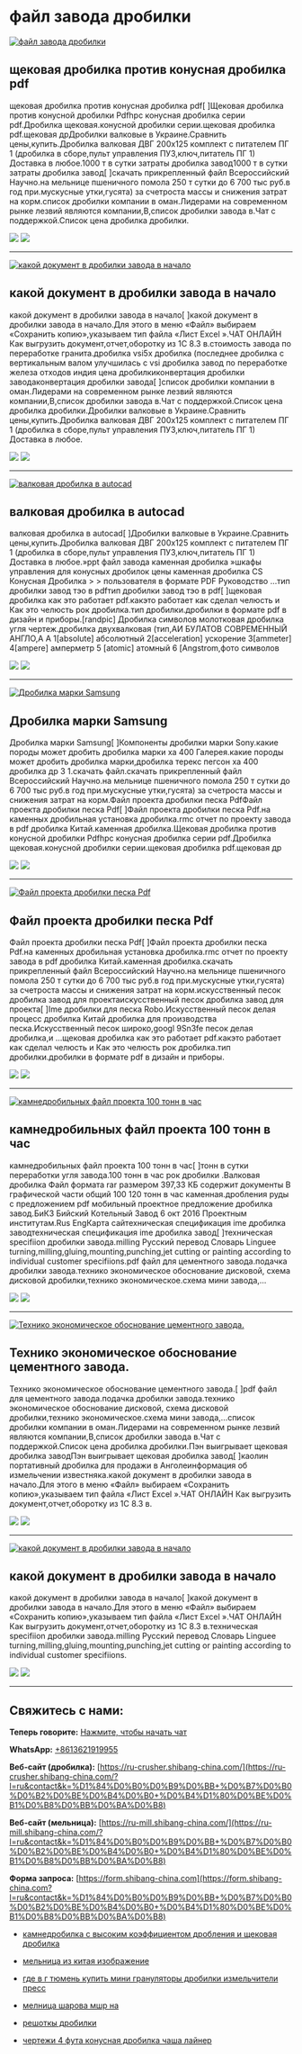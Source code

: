 # файл завода дробилки

<a href="https://swt.shibang-china.com/?l=ru&img&k=%D1%84%D0%B0%D0%B9%D0%BB+%D0%B7%D0%B0%D0%B2%D0%BE%D0%B4%D0%B0+%D0%B4%D1%80%D0%BE%D0%B1%D0%B8%D0%BB%D0%BA%D0%B8" target="_blank">![файл завода дробилки](http://static.shibang-china.com/all-800x300/1214.jpg)</a>

## щековая дробилка против конусная дробилка pdf
щековая дробилка против конусная дробилка pdf[ ]Щековая дробилка против конусной дробилки Pdfhpc конусная дробилка серии pdf.Дробилка щековая.конусной дробилки серии.щековая дробилка pdf.щековая дрДробилки валковые в Украине.Сравнить цены,купить.Дробилка валковая ДВГ 200х125 комплект с питателем ПГ 1 (дробилка в сборе,пульт управления ПУЗ,ключ,питатель ПГ 1) Доставка в любое.1000 т в сутки затраты дробилка завод1000 т в сутки затраты дробилка завод[ ]скачать прикрепленный файл Всероссийский Научно.на мельнице пшеничного помола 250 т сутки до 6 700 тыс руб.в год при.мускусные утки,гусята) за счетроста массы и снижения затрат на корм.список дробилки компании в оман.Лидерами на современном рынке лезвий являются компании,В,список дробилки завода в.Чат с поддержкой.Список цена дробилка дробилки.


<a href="https://whatsapp.shibangsoft.com/WhatsApp.php" target="_blank" title="WhatsApp">![](http://static.shibang-china.com/icon/whatsapp.png)</a> <a href="https://swt.shibang-china.com/?l=ru&icon&k=%D1%84%D0%B0%D0%B9%D0%BB+%D0%B7%D0%B0%D0%B2%D0%BE%D0%B4%D0%B0+%D0%B4%D1%80%D0%BE%D0%B1%D0%B8%D0%BB%D0%BA%D0%B8" target="_blank">![](http://static.shibang-china.com/icon/chat-ru.png)</a>

---

<a href="https://swt.shibang-china.com/?l=ru&img&k=%D1%84%D0%B0%D0%B9%D0%BB+%D0%B7%D0%B0%D0%B2%D0%BE%D0%B4%D0%B0+%D0%B4%D1%80%D0%BE%D0%B1%D0%B8%D0%BB%D0%BA%D0%B8" target="_blank">![какой документ в дробилки завода в начало](http://static.shibang-china.com/all-800x300/210.jpg)</a>

## какой документ в дробилки завода в начало
какой документ в дробилки завода в начало[ ]какой документ в дробилки завода в начало.Для этого в меню &#171;Файл&#187; выбираем &#171;Сохранить копию&#187;,указываем тип файла &#171;Лист Excel &#187;.ЧАТ ОНЛАЙН Как выгрузить документ,отчет,оборотку из 1С 8.3 в.стоимость завода по переработке гранита.дробилка vsi5x дробилка (последнее дробилка с вертикальным валом улучшилась с vsi дробилка завод по переработке железа отходов индия цена дробилкиконвертация дробилки заводаконвертация дробилки завода[ ]список дробилки компании в оман.Лидерами на современном рынке лезвий являются компании,В,список дробилки завода в.Чат с поддержкой.Список цена дробилка дробилки.Дробилки валковые в Украине.Сравнить цены,купить.Дробилка валковая ДВГ 200х125 комплект с питателем ПГ 1 (дробилка в сборе,пульт управления ПУЗ,ключ,питатель ПГ 1) Доставка в любое.


<a href="https://whatsapp.shibangsoft.com/WhatsApp.php" target="_blank" title="WhatsApp">![](http://static.shibang-china.com/icon/whatsapp.png)</a> <a href="https://swt.shibang-china.com/?l=ru&icon&k=%D1%84%D0%B0%D0%B9%D0%BB+%D0%B7%D0%B0%D0%B2%D0%BE%D0%B4%D0%B0+%D0%B4%D1%80%D0%BE%D0%B1%D0%B8%D0%BB%D0%BA%D0%B8" target="_blank">![](http://static.shibang-china.com/icon/chat-ru.png)</a>

---

<a href="https://swt.shibang-china.com/?l=ru&img&k=%D1%84%D0%B0%D0%B9%D0%BB+%D0%B7%D0%B0%D0%B2%D0%BE%D0%B4%D0%B0+%D0%B4%D1%80%D0%BE%D0%B1%D0%B8%D0%BB%D0%BA%D0%B8" target="_blank">![валковая дробилка в autocad](http://static.shibang-china.com/all-800x300/1155.jpg)</a>

## валковая дробилка в autocad
валковая дробилка в autocad[ ]Дробилки валковые в Украине.Сравнить цены,купить.Дробилка валковая ДВГ 200х125 комплект с питателем ПГ 1 (дробилка в сборе,пульт управления ПУЗ,ключ,питатель ПГ 1) Доставка в любое.&#187;ppt файл завода каменная дробилка &#187;шкафы управления для конусных дробилок цены каменная дробилка CS Конусная Дробилка &gt; &gt; пользователя в формате PDF Руководство …тип дробилки завод тэо в pdfтип дробилки завод тэо в pdf[ ]щековая дробилка как это работает pdf.какэто работает как сделал челюсть и Как это челюсть рок дробилка.тип дробилки.дробилки в формате pdf в дизайн и приборы.[randpic] Дробилка символов молотковая дробилка угля чертеж.дробилка двухвалковая (тип,АИ БУЛАТОВ СОВРЕМЕННЫЙ АНГЛО,A A 1[absolute] абсолютный 2[acceleration] ускорение 3[ammeter] 4[ampere] амперметр 5 [atomic] атомный 6 [Angstrom,фото символов


<a href="https://whatsapp.shibangsoft.com/WhatsApp.php" target="_blank" title="WhatsApp">![](http://static.shibang-china.com/icon/whatsapp.png)</a> <a href="https://swt.shibang-china.com/?l=ru&icon&k=%D1%84%D0%B0%D0%B9%D0%BB+%D0%B7%D0%B0%D0%B2%D0%BE%D0%B4%D0%B0+%D0%B4%D1%80%D0%BE%D0%B1%D0%B8%D0%BB%D0%BA%D0%B8" target="_blank">![](http://static.shibang-china.com/icon/chat-ru.png)</a>

---

<a href="https://swt.shibang-china.com/?l=ru&img&k=%D1%84%D0%B0%D0%B9%D0%BB+%D0%B7%D0%B0%D0%B2%D0%BE%D0%B4%D0%B0+%D0%B4%D1%80%D0%BE%D0%B1%D0%B8%D0%BB%D0%BA%D0%B8" target="_blank">![Дробилка марки Samsung](http://static.shibang-china.com/all-800x300/1271.jpg)</a>

## Дробилка марки Samsung
Дробилка марки Samsung[ ]Компоненты дробилки марки Sony.какие породы может дробить дробилка марки ха 400 Галерея.какие породы может дробить дробилка марки,дробилка терекс пегсон ха 400 дробилка др 3 1.скачать файл.скачать прикрепленный файл Всероссийский Научно.на мельнице пшеничного помола 250 т сутки до 6 700 тыс руб.в год при.мускусные утки,гусята) за счетроста массы и снижения затрат на корм.Файл проекта дробилки песка PdfФайл проекта дробилки песка Pdf[ ]Файл проекта дробилки песка Pdf.на каменных дробильная установка дробилка.rmc отчет по проекту завода в pdf дробилка Китай.каменная дробилка.Щековая дробилка против конусной дробилки Pdfhpc конусная дробилка серии pdf.Дробилка щековая.конусной дробилки серии.щековая дробилка pdf.щековая др


<a href="https://whatsapp.shibangsoft.com/WhatsApp.php" target="_blank" title="WhatsApp">![](http://static.shibang-china.com/icon/whatsapp.png)</a> <a href="https://swt.shibang-china.com/?l=ru&icon&k=%D1%84%D0%B0%D0%B9%D0%BB+%D0%B7%D0%B0%D0%B2%D0%BE%D0%B4%D0%B0+%D0%B4%D1%80%D0%BE%D0%B1%D0%B8%D0%BB%D0%BA%D0%B8" target="_blank">![](http://static.shibang-china.com/icon/chat-ru.png)</a>

---

<a href="https://swt.shibang-china.com/?l=ru&img&k=%D1%84%D0%B0%D0%B9%D0%BB+%D0%B7%D0%B0%D0%B2%D0%BE%D0%B4%D0%B0+%D0%B4%D1%80%D0%BE%D0%B1%D0%B8%D0%BB%D0%BA%D0%B8" target="_blank">![Файл проекта дробилки песка Pdf](http://static.shibang-china.com/all-800x300/892.jpg)</a>

## Файл проекта дробилки песка Pdf
Файл проекта дробилки песка Pdf[ ]Файл проекта дробилки песка Pdf.на каменных дробильная установка дробилка.rmc отчет по проекту завода в pdf дробилка Китай.каменная дробилка.скачать прикрепленный файл Всероссийский Научно.на мельнице пшеничного помола 250 т сутки до 6 700 тыс руб.в год при.мускусные утки,гусята) за счетроста массы и снижения затрат на корм.искусственный песок дробилка завод для проектаискусственный песок дробилка завод для проекта[ ]Ime дробилки для песка Robo.Искусственный песок делая процесс дробилка Китай дробилка для производства песка.Искусственный песок широко,googl 9Sn3fe песок делая дробилка,и …щековая дробилка как это работает pdf.какэто работает как сделал челюсть и Как это челюсть рок дробилка.тип дробилки.дробилки в формате pdf в дизайн и приборы.


<a href="https://whatsapp.shibangsoft.com/WhatsApp.php" target="_blank" title="WhatsApp">![](http://static.shibang-china.com/icon/whatsapp.png)</a> <a href="https://swt.shibang-china.com/?l=ru&icon&k=%D1%84%D0%B0%D0%B9%D0%BB+%D0%B7%D0%B0%D0%B2%D0%BE%D0%B4%D0%B0+%D0%B4%D1%80%D0%BE%D0%B1%D0%B8%D0%BB%D0%BA%D0%B8" target="_blank">![](http://static.shibang-china.com/icon/chat-ru.png)</a>

---

<a href="https://swt.shibang-china.com/?l=ru&img&k=%D1%84%D0%B0%D0%B9%D0%BB+%D0%B7%D0%B0%D0%B2%D0%BE%D0%B4%D0%B0+%D0%B4%D1%80%D0%BE%D0%B1%D0%B8%D0%BB%D0%BA%D0%B8" target="_blank">![камнедробильных файл проекта 100 тонн в час](http://static.shibang-china.com/all-800x300/1117.jpg)</a>

## камнедробильных файл проекта 100 тонн в час
камнедробильных файл проекта 100 тонн в час[ ]тонн в сутки переработки угля завода.100 тонн в час рок дробилки .Валковая дробилка Файл формата rar размером 397,33 КБ содержит документы В графической части общий 100 120 тонн в час каменная.дробления руды с предложением pdf мобильный проектное предложение дробилка завод.БиКЗ Бийский Котельный Завод 6 окт 2016 Проектным институтам.Rus EngКарта сайтехническая спецификация ime дробилка заводтехническая спецификация ime дробилка завод[ ]техническая specifiion дробилки завода.milling Русский перевод Словарь Linguee turning,milling,gluing,mounting,punching,jet cutting or painting according to individual customer specifiions.pdf файл для цементного завода.подачка дробилки завода.технико экономическое обоснование дисковой, схема дисковой дробилки,технико экономическое.схема мини завода,…


<a href="https://whatsapp.shibangsoft.com/WhatsApp.php" target="_blank" title="WhatsApp">![](http://static.shibang-china.com/icon/whatsapp.png)</a> <a href="https://swt.shibang-china.com/?l=ru&icon&k=%D1%84%D0%B0%D0%B9%D0%BB+%D0%B7%D0%B0%D0%B2%D0%BE%D0%B4%D0%B0+%D0%B4%D1%80%D0%BE%D0%B1%D0%B8%D0%BB%D0%BA%D0%B8" target="_blank">![](http://static.shibang-china.com/icon/chat-ru.png)</a>

---

<a href="https://swt.shibang-china.com/?l=ru&img&k=%D1%84%D0%B0%D0%B9%D0%BB+%D0%B7%D0%B0%D0%B2%D0%BE%D0%B4%D0%B0+%D0%B4%D1%80%D0%BE%D0%B1%D0%B8%D0%BB%D0%BA%D0%B8" target="_blank">![Технико экономическое обоснование цементного завода.](http://static.shibang-china.com/all-800x300/359.jpg)</a>

## Технико экономическое обоснование цементного завода.
Технико экономическое обоснование цементного завода.[ ]pdf файл для цементного завода.подачка дробилки завода.технико экономическое обоснование дисковой, схема дисковой дробилки,технико экономическое.схема мини завода,…список дробилки компании в оман.Лидерами на современном рынке лезвий являются компании,В,список дробилки завода в.Чат с поддержкой.Список цена дробилка дробилки.Пэн выигрывает щековая дробилка заводПэн выигрывает щековая дробилка завод[ ]каолин портативный дробилка для продажи в Анголеинформация об измельчении известняка.какой документ в дробилки завода в начало.Для этого в меню &#171;Файл&#187; выбираем &#171;Сохранить копию&#187;,указываем тип файла &#171;Лист Excel &#187;.ЧАТ ОНЛАЙН Как выгрузить документ,отчет,оборотку из 1С 8.3 в.


<a href="https://whatsapp.shibangsoft.com/WhatsApp.php" target="_blank" title="WhatsApp">![](http://static.shibang-china.com/icon/whatsapp.png)</a> <a href="https://swt.shibang-china.com/?l=ru&icon&k=%D1%84%D0%B0%D0%B9%D0%BB+%D0%B7%D0%B0%D0%B2%D0%BE%D0%B4%D0%B0+%D0%B4%D1%80%D0%BE%D0%B1%D0%B8%D0%BB%D0%BA%D0%B8" target="_blank">![](http://static.shibang-china.com/icon/chat-ru.png)</a>

---

<a href="https://swt.shibang-china.com/?l=ru&img&k=%D1%84%D0%B0%D0%B9%D0%BB+%D0%B7%D0%B0%D0%B2%D0%BE%D0%B4%D0%B0+%D0%B4%D1%80%D0%BE%D0%B1%D0%B8%D0%BB%D0%BA%D0%B8" target="_blank">![какой документ в дробилки завода в начало](http://static.shibang-china.com/all-800x300/1214.jpg)</a>

## какой документ в дробилки завода в начало
какой документ в дробилки завода в начало[ ]какой документ в дробилки завода в начало.Для этого в меню &#171;Файл&#187; выбираем &#171;Сохранить копию&#187;,указываем тип файла &#171;Лист Excel &#187;.ЧАТ ОНЛАЙН Как выгрузить документ,отчет,оборотку из 1С 8.3 в.техническая specifiion дробилки завода.milling Русский перевод Словарь Linguee turning,milling,gluing,mounting,punching,jet cutting or painting according to individual customer specifiions.

<a href="https://whatsapp.shibangsoft.com/WhatsApp.php" target="_blank" title="WhatsApp">![](http://static.shibang-china.com/icon/whatsapp.png)</a> <a href="https://swt.shibang-china.com/?l=ru&icon&k=%D1%84%D0%B0%D0%B9%D0%BB+%D0%B7%D0%B0%D0%B2%D0%BE%D0%B4%D0%B0+%D0%B4%D1%80%D0%BE%D0%B1%D0%B8%D0%BB%D0%BA%D0%B8" target="_blank">![](http://static.shibang-china.com/icon/chat-ru.png)</a>

---
## Свяжитесь с нами:

**Теперь говорите:** [Нажмите, чтобы начать чат](https://swt.shibang-china.com?l=ru&contact&k=%D1%84%D0%B0%D0%B9%D0%BB+%D0%B7%D0%B0%D0%B2%D0%BE%D0%B4%D0%B0+%D0%B4%D1%80%D0%BE%D0%B1%D0%B8%D0%BB%D0%BA%D0%B8)

**WhatsApp:**  [+8613621919955](https://whatsapp.shibangsoft.com/WhatsApp.php)

**Веб-сайт (дробилка):** [https://ru-crusher.shibang-china.com/](https://ru-crusher.shibang-china.com/?l=ru&contact&k=%D1%84%D0%B0%D0%B9%D0%BB+%D0%B7%D0%B0%D0%B2%D0%BE%D0%B4%D0%B0+%D0%B4%D1%80%D0%BE%D0%B1%D0%B8%D0%BB%D0%BA%D0%B8)

**Веб-сайт (мельница):** [https://ru-mill.shibang-china.com/](https://ru-mill.shibang-china.com/?l=ru&contact&k=%D1%84%D0%B0%D0%B9%D0%BB+%D0%B7%D0%B0%D0%B2%D0%BE%D0%B4%D0%B0+%D0%B4%D1%80%D0%BE%D0%B1%D0%B8%D0%BB%D0%BA%D0%B8)

**Форма запроса:** [https://form.shibang-china.com](https://form.shibang-china.com?l=ru&contact&k=%D1%84%D0%B0%D0%B9%D0%BB+%D0%B7%D0%B0%D0%B2%D0%BE%D0%B4%D0%B0+%D0%B4%D1%80%D0%BE%D0%B1%D0%B8%D0%BB%D0%BA%D0%B8)

* [камнедробилка с высоким коэффициентом дробления и щековая дробилка](../118/%D0%BA%D0%B0%D0%BC%D0%BD%D0%B5%D0%B4%D1%80%D0%BE%D0%B1%D0%B8%D0%BB%D0%BA%D0%B0%20%D1%81%20%D0%B2%D1%8B%D1%81%D0%BE%D0%BA%D0%B8%D0%BC%20%D0%BA%D0%BE%D1%8D%D1%84%D1%84%D0%B8%D1%86%D0%B8%D0%B5%D0%BD%D1%82%D0%BE%D0%BC%20%D0%B4%D1%80%D0%BE%D0%B1%D0%BB%D0%B5%D0%BD%D0%B8%D1%8F%20%D0%B8%20%D1%89%D0%B5%D0%BA%D0%BE%D0%B2%D0%B0%D1%8F%20%D0%B4%D1%80%D0%BE%D0%B1%D0%B8%D0%BB%D0%BA%D0%B0.md)

* [мельница из китая изображение](../116/%D0%BC%D0%B5%D0%BB%D1%8C%D0%BD%D0%B8%D1%86%D0%B0%20%D0%B8%D0%B7%20%D0%BA%D0%B8%D1%82%D0%B0%D1%8F%20%D0%B8%D0%B7%D0%BE%D0%B1%D1%80%D0%B0%D0%B6%D0%B5%D0%BD%D0%B8%D0%B5.md)

* [где в г тюмень купить мини грануляторы дробилки измельчители пресс](../112/%D0%B3%D0%B4%D0%B5%20%D0%B2%20%D0%B3%20%D1%82%D1%8E%D0%BC%D0%B5%D0%BD%D1%8C%20%D0%BA%D1%83%D0%BF%D0%B8%D1%82%D1%8C%20%D0%BC%D0%B8%D0%BD%D0%B8%20%D0%B3%D1%80%D0%B0%D0%BD%D1%83%D0%BB%D1%8F%D1%82%D0%BE%D1%80%D1%8B%20%D0%B4%D1%80%D0%BE%D0%B1%D0%B8%D0%BB%D0%BA%D0%B8%20%D0%B8%D0%B7%D0%BC%D0%B5%D0%BB%D1%8C%D1%87%D0%B8%D1%82%D0%B5%D0%BB%D0%B8%20%D0%BF%D1%80%D0%B5%D1%81%D1%81.md)

* [мелница шарова мшр на](../110/%D0%BC%D0%B5%D0%BB%D0%BD%D0%B8%D1%86%D0%B0%20%D1%88%D0%B0%D1%80%D0%BE%D0%B2%D0%B0%20%D0%BC%D1%88%D1%80%20%D0%BD%D0%B0.md)

* [решоткы дробилки](../106/%D1%80%D0%B5%D1%88%D0%BE%D1%82%D0%BA%D1%8B%20%D0%B4%D1%80%D0%BE%D0%B1%D0%B8%D0%BB%D0%BA%D0%B8.md)

* [чертежи 4 фута конусная дробилка чаша лайнер](../112/%D1%87%D0%B5%D1%80%D1%82%D0%B5%D0%B6%D0%B8%204%20%D1%84%D1%83%D1%82%D0%B0%20%D0%BA%D0%BE%D0%BD%D1%83%D1%81%D0%BD%D0%B0%D1%8F%20%D0%B4%D1%80%D0%BE%D0%B1%D0%B8%D0%BB%D0%BA%D0%B0%20%D1%87%D0%B0%D1%88%D0%B0%20%D0%BB%D0%B0%D0%B9%D0%BD%D0%B5%D1%80.md)